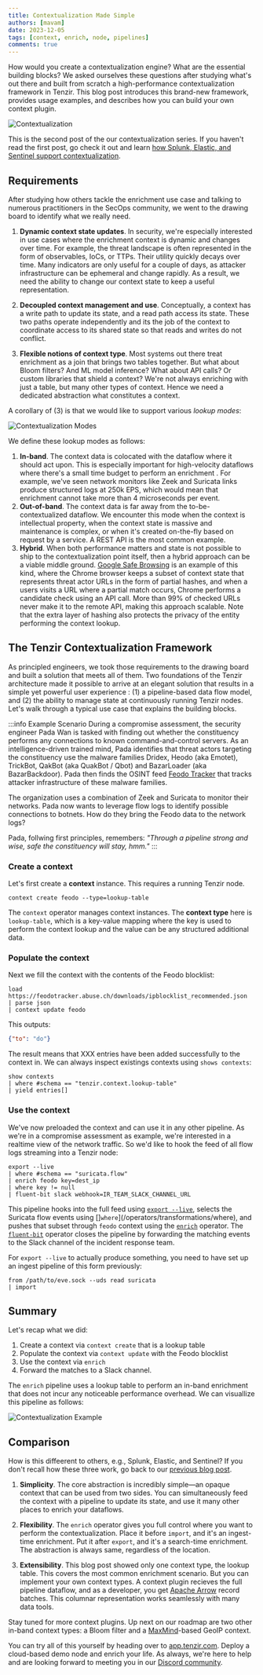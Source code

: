```yaml
---
title: Contextualization Made Simple
authors: [mavam]
date: 2023-12-05
tags: [context, enrich, node, pipelines]
comments: true
---
```


How would you create a contextualization engine? What are the essential building
blocks? We asked ourselves these questions after studying what's out there and
built from scratch a high-performance contextualization framework in Tenzir.
This blog post introduces this brand-new framework, provides usage examples, and
describes how you can build your own context plugin.

![Contextualization](contextualization.excalidraw.svg)

<!--truncate-->

This is the second post of the our contextualization series. If you haven't read
the first post, go check it out and learn [how Splunk, Elastic, and Sentinel
support contextualization](/blog/enrichment-complexity-in-the-wild).

## Requirements

After studying how others tackle the enrichment use case and talking to numerous
practitioners in the SecOps community, we went to the drawing board to identify
what we really need.

1. **Dynamic context state updates**. In security, we're especially interested
   in use cases where the enrichment context is dynamic and changes over time.
   For example, the threat landscape is often represented in the form of
   observables, IoCs, or TTPs. Their utility quickly decays over time. Many
   indicators are only useful for a couple of days, as attacker infrastructure
   can be ephemeral and change rapidly. As a result, we need the ability to
   change our context state to keep a useful representation.

2. **Decoupled context management and use**. Conceptually, a context has a write
   path to update its state, and a read path access its state. These two paths
   operate independently and its the job of the context to coordinate access to
   its shared state so that reads and writes do not conflict.

3. **Flexible notions of context type**. Most systems out there treat enrichment
   as a join that brings two tables together. But what about Bloom filters? And
   ML model inference? What about API calls? Or custom libraries that shield a
   context? We're not always enriching with just a table, but many other types
   of context. Hence we need a dedicated abstraction what constitutes a context.

A corollary of (3) is that we would like to support various *lookup modes*:

![Contextualization Modes](contextualization-modes.excalidraw.svg)

We define these lookup modes as follows:

1. **In-band**. The context data is colocated with the dataflow where it should
   act upon. This is especially important for high-velocity dataflows where
   there's a small time budget to perform an enrichment . For example, we've
   seen network monitors like Zeek and Suricata links produce structured logs at
   250k EPS, which would mean that enrichment cannot take more than 4
   microseconds per event.
2. **Out-of-band**. The context data is far away from the to-be-contextualized
   dataflow. We encounter this mode when the context is intellectual property,
   when the context state is massive and maintenance is complex,  or when it's
   created on-the-fly based on request by a service. A REST API is the most
   common example.
3. **Hybrid**. When both performance matters and state is not possible to ship
   to the contextualization point itself, then a hybrid approach can be a viable
   middle ground. [Google Safe Browsing][safebrowsing] is an example of this
   kind, where the Chrome browser keeps a subset of context state that
   represents threat actor URLs in the form of partial hashes, and when a users
   visits a URL where a partial match occurs, Chrome performs a candidate check
   using an API call. More than 99% of checked URLs never make it to the remote
   API, making this approach scalable. Note that the extra layer of hashing also
   protects the privacy of the entity performing the context lookup.

[safebrowsing]: https://security.googleblog.com/2022/08/how-hash-based-safe-browsing-works-in.html

## The Tenzir Contextualization Framework

As principled engineers, we took those requirements to the drawing board and
built a solution that meets all of them. Two foundations of the Tenzir
architecture made it possible to arrive at an elegant solution that results in a
simple yet powerful user experience : (1) a pipeline-based data flow model, and
(2) the ability to manage state at continuously running Tenzir nodes. Let's walk
through a typical use case that explains the building blocks.

:::info Example Scenario
During a compromise assessment, the security engineer Pada Wan is tasked with
finding out whether the constituency  performs any connections to known
command-and-control servers. As an intelligence-driven trained mind, Pada
identifies that  threat actors targeting the constituency use the malware
families Dridex, Heodo (aka Emotet), TrickBot, QakBot (aka QuakBot / Qbot) and
BazarLoader (aka BazarBackdoor). Pada then finds the OSINT feed [Feodo
Tracker](https://feodotracker.abuse.ch/) that tracks attacker infrastructure of
these malware families.

The organization uses a combination of Zeek and Suricata to monitor their
networks. Pada now wants to leverage flow logs to identify possible connections
to botnets. How do they bring the Feodo data to the network logs?

Pada, follwing first principles, remembers: *"Through a pipeline strong and wise,
safe the constituency will stay, hmm."*
:::

### Create a context

Let's first create a **context** instance. This requires a running Tenzir node.

```
context create feodo --type=lookup-table
```

The `context` operator manages context instances. The **context type** here is
`lookup-table`, which is a key-value mapping where the key is used to perform
the context lookup and the value can be any structured additional data.

### Populate the context

Next we fill the context with the contents of the Feodo blocklist:

```
load https://feodotracker.abuse.ch/downloads/ipblocklist_recommended.json
| parse json
| context update feodo
```

This outputs:

```json
{"to": "do"}
```

The result means that XXX entries have been added successfully to the context
in. We can always inspect existings contexts using `shows contexts`:

```
show contexts
| where #schema == "tenzir.context.lookup-table"
| yield entries[]
```

### Use the context

We've now preloaded the context and can use it in any other pipeline. As we're
in a compromise assessment as example, we're interested in a realtime view of
the network traffic. So we'd like to hook the feed of all flow logs streaming
into a Tenzir node:

```
export --live
| where #schema == "suricata.flow"
| enrich feodo key=dest_ip
| where key != null
| fluent-bit slack webhook=IR_TEAM_SLACK_CHANNEL_URL
```

This pipeline hooks into the full feed using [`export
--live`](/operators/sources/export), selects the Suricata flow events using
[]`where`](/operators/transformations/where), and pushes that subset through
`feodo` context using the [`enrich`](/next/operators/transformations/enrich)
operator. The [`fluent-bit`](/operators/sinks/fluent-bit) operator closes the
pipeline by forwarding the matching events to the Slack channel of the
incident response team.

For `export --live` to actually produce something, you need to have set up an ingest pipeline of this form previously:

```
from /path/to/eve.sock --uds read suricata
| import
```

## Summary

Let's recap what we did:

1. Create a context via `context create` that is a lookup table
2. Populate the context via `context update` with the Feodo blocklist
3. Use the context via `enrich`
4. Forward the matches to a Slack channel.

The `enrich` pipeline uses a lookup table to perform an in-band enrichment that
does not incur any noticeable performance overhead. We can visuallize this
pipeline as follows:

![Contextualization Example](contextualization-example.excalidraw.svg)

## Comparison

How is this diffeerent to others, e.g., Splunk, Elastic, and Sentinel? If you
don't recall how these three work, go back to our [previous blog
post](/blog/enrichment-complexity-in-the-wild).

1. **Simplicity**. The core abstraction is incredibly simple—an opaque context
   that can be used from two sides. You can simultaneously feed the context with
   a pipeline to update its state, and use it many other places to enrich your
   dataflows.

2. **Flexibility**. The `enrich` operator gives you full control where you want
   to perform the contextualization. Place it before `import`, and it's an
   ingest-time enrichment. Put it after `export`, and it's a search-time
   enrichment. The abstraction is always same, regardless of the location.

3. **Extensibility**. This blog post showed only one context type, the lookup
   table. This covers the most common enrichment scenario. But you can implement
   your own context types. A context plugin recieves the full pipeline dataflow,
   and as a developer, you get [Apache Arrow](https://arrow.apache.org) record
   batches. This columnar representation works seamlessly with many data tools.

Stay tuned for more context plugins. Up next on our roadmap are two other
in-band context types: a Bloom filter and a
[MaxMind](https://github.com/maxmind/libmaxminddb)-based GeoIP context.

You can try all of this yourself by heading over to
[app.tenzir.com](https://app.tenzir.com). Deploy a cloud-based demo node and
enrich your life. As always, we're here to help and are looking forward to
meeting you in our [Discord community](/discord).
